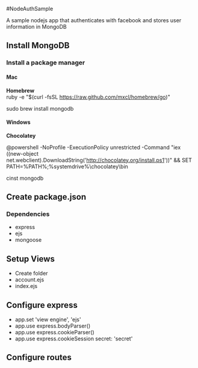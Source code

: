 #NodeAuthSample

A sample nodejs app that authenticates with facebook and stores user information in MongoDB

## Install MongoDB

### Install a package manager 

#### Mac

**Homebrew**  
ruby -e "$(curl -fsSL https://raw.github.com/mxcl/homebrew/go)"  

sudo brew install mongodb

#### Windows

**Chocolatey**

@powershell -NoProfile -ExecutionPolicy unrestricted -Command "iex ((new-object net.webclient).DownloadString('http://chocolatey.org/install.ps1'))" && SET PATH=%PATH%;%systemdrive%\chocolatey\bin

cinst mongodb



## Create package.json

### Dependencies

- express
- ejs
- mongoose

## Setup Views

- Create folder
- account.ejs
- index.ejs

## Configure express

- app.set 'view engine', 'ejs'
- app.use express.bodyParser()
- app.use express.cookieParser()
- app.use express.cookieSession secret: 'secret'

## Configure routes

